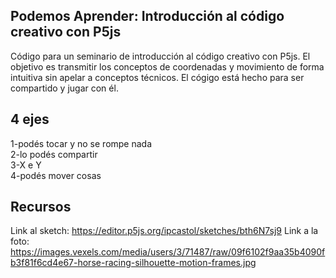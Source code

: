 ## **Podemos Aprender: Introducción al código creativo con P5js**

Código para un seminario de introducción al código creativo con P5js. El objetivo es transmitir los conceptos de coordenadas y movimiento de forma intuitiva sin apelar a conceptos técnicos. El cógigo está hecho para ser compartido y jugar con él.

## **4 ejes**

1-podés tocar y no se rompe nada  
2-lo podés compartir  
3-X e Y  
4-podés mover cosas  

## **Recursos**
Link al sketch: https://editor.p5js.org/ipcastol/sketches/bth6N7sj9
Link a la foto: https://images.vexels.com/media/users/3/71487/raw/09f6102f9aa35b4090fb3f81f6cd4e67-horse-racing-silhouette-motion-frames.jpg

